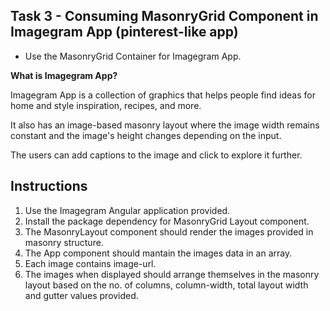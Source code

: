 ## Task 3 - Consuming MasonryGrid Component in Imagegram App (pinterest-like app)

- Use the MasonryGrid Container for Imagegram App.

**What is Imagegram App?**

Imagegram App is a collection of graphics that helps people find ideas for home and style inspiration, recipes, and more. 

It also has an image-based masonry layout where the image width remains constant and the image's height changes depending on the input. 

The users can add captions to the image and click to explore it further.

## Instructions

1. Use the Imagegram Angular application provided.
2. Install the package dependency for MasonryGrid Layout component. 
3. The MasonryLayout component should render the images provided in masonry structure.
4. The App component should mantain the images data in an array.
5. Each image contains image-url.
6. The images when displayed should arrange themselves in the masonry layout based on the no. of columns, column-width, total layout width and gutter values provided.



